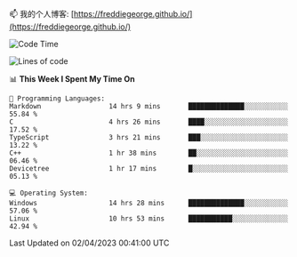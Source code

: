 

<!--
**FreddieGeorge/FreddieGeorge** is a ✨ _special_ ✨ repository because its `README.md` (this file) appears on your GitHub profile.

Here are some ideas to get you started:

- 🔭 I’m currently working on ...
- 🌱 I’m currently learning ...
- 👯 I’m looking to collaborate on ...
- 🤔 I’m looking for help with ...
- 💬 Ask me about ...
- 📫 How to reach me: ...
- 😄 Pronouns: ...
- ⚡ Fun fact: ...
-->


📫 我的个人博客: [https://freddiegeorge.github.io/](https://freddiegeorge.github.io/)


<!--START_SECTION:waka-->
![Code Time](http://img.shields.io/badge/Code%20Time-598%20hrs%203%20mins-blue)

![Lines of code](https://img.shields.io/badge/From%20Hello%20World%20I%27ve%20Written-1.4%20million%20lines%20of%20code-blue)

📊 **This Week I Spent My Time On** 

```text
💬 Programming Languages: 
Markdown                 14 hrs 9 mins       ██████████████░░░░░░░░░░░   55.84 % 
C                        4 hrs 26 mins       ████░░░░░░░░░░░░░░░░░░░░░   17.52 % 
TypeScript               3 hrs 21 mins       ███░░░░░░░░░░░░░░░░░░░░░░   13.22 % 
C++                      1 hr 38 mins        ██░░░░░░░░░░░░░░░░░░░░░░░   06.46 % 
Devicetree               1 hr 17 mins        █░░░░░░░░░░░░░░░░░░░░░░░░   05.13 % 

💻 Operating System: 
Windows                  14 hrs 28 mins      ██████████████░░░░░░░░░░░   57.06 % 
Linux                    10 hrs 53 mins      ███████████░░░░░░░░░░░░░░   42.94 % 
```


 Last Updated on 02/04/2023 00:41:00 UTC
<!--END_SECTION:waka-->
